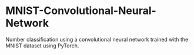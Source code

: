 # MNIST-Convolutional-Neural-Network
Number classification using a convolutional neural network trained with the MNIST dataset using PyTorch.
